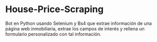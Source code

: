 # House-Price-Scraping
Bot en Python usando Selenium y Bs4 que extrae información de una página web inmobiliaria, extrae los campos de interés y rellena un formulario personalizado con tal información.
